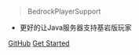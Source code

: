 > BedrockPlayerSupport

- 更好的让Java服务器支持基岩版玩家

[GitHub](https://github.com/DongShaoNB/BedrockPlayerSupport)
[Get Started](start/introduce.md)